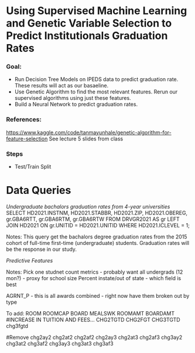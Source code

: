 # Using Supervised Machine Learning and Genetic Variable Selection to Predict Institutionals Graduation Rates

### Goal:
* Run Decision Tree Models on IPEDS data to predict graduation rate. These results will act as our basaeline.
* Use Genetic Algorithm to find the most relevant features.  Rerun our supervised algorithms using just these features.
* Build a Neural Network to predict graduation rates. 

### References:
https://www.kaggle.com/code/tanmayunhale/genetic-algorithm-for-feature-selection
See lecture 5 slides from class

### Steps
* Test/Train Split


# Data Queries
*Undergraduate bachalors graduation rates from 4-year universities*
SELECT HD2021.INSTNM, HD2021.STABBR, HD2021.ZIP, HD2021.OBEREG, gr.GBA6RTT, gr.GBA6RTM, gr.GBA6RTW
FROM DRVGR2021 AS gr LEFT JOIN HD2021 ON gr.UNITID = HD2021.UNITID
WHERE HD2021.ICLEVEL = 1;

Notes: This query get the bachalors degree graduation rates from the 2015 cohort of full-time first-time (undergraduate) students. Graduation rates will be the response in our study.

*Predictive Features*

Notes: Pick one studnet count metrics - probably want all undergrads (12 mon?) - proxy for school size
Percent instate/out of state - which field is best

AGRNT_P - this is all awards combined - right now have them broken out by type

To add:
ROOM
ROOMCAP
BOARD
MEALSWK
ROOMAMT
BOARDAMT
#INCREASE IN TUITION AND FEES...
CHG2TGTD
CHG2FGT
CHG3TGTD
chg3fgtd


#Remove
chg2ay2
chg2at2
chg2af2
chg2ay3
chg2at3
chg2af3
chg3ay2
chg3at2
chg3af2
chg3ay3
chg3at3
chg3af3